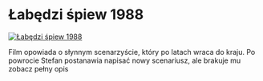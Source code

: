 Łabędzi śpiew 1988 
=============
[![Łabędzi śpiew 1988 ](http://vidos.pl/images/player.gif)](http://vidos.pl/abedzi-spiew-1988)

 Film opowiada o słynnym scenarzyście, który po latach wraca do kraju. Po powrocie Stefan postanawia napisać nowy scenariusz, ale brakuje mu zobacz pełny opis
